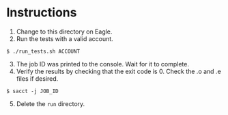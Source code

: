 # Instructions

1. Change to this directory on Eagle.
2. Run the tests with a valid account.
```
$ ./run_tests.sh ACCOUNT
```

3. The job ID was printed to the console. Wait for it to complete.
4. Verify the results by checking that the exit code is 0. Check the .o and .e files if desired.
```
$ sacct -j JOB_ID
```

5. Delete the `run` directory.

